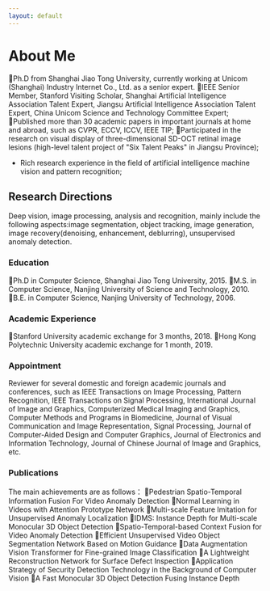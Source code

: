 ```yaml
---
layout: default
---
```



# About Me

Ph.D from Shanghai Jiao Tong University, currently working at Unicom (Shanghai) Industry Internet Co., Ltd. as a senior expert.
IEEE Senior Member, Stanford Visiting Scholar, Shanghai Artificial Intelligence Association Talent Expert, Jiangsu Artificial Intelligence Association Talent Expert, China Unicom Science and Technology Committee Expert;
Published more than 30 academic papers in important journals at home and abroad, such as CVPR, ECCV, ICCV, IEEE TIP;
Participated in the research on visual display of three-dimensional SD-OCT retinal image lesions (high-level talent project of "Six Talent Peaks" in Jiangsu Province);
* Rich research experience in the field of artificial intelligence machine vision and pattern recognition;

## Research Directions

Deep vision, image processing, analysis and recognition, mainly include the following aspects:image segmentation,
object tracking, image generation, image recovery(denoising, enhancement, deblurring), unsupervised anomaly detection.

### Education

Ph.D in Computer Science, Shanghai Jiao Tong University, 2015.
M.S. in Computer Science, Nanjing University of Science and Technology, 2010.
B.E. in Computer Science, Nanjing University of Technology, 2006.

### Academic Experience

Stanford University academic exchange for 3 months, 2018.
Hong Kong Polytechnic University academic exchange for 1 month, 2019.

### Appointment

Reviewer for several domestic and foreign academic journals and conferences, such as IEEE Transactions on Image Processing,
Pattern Recognition, IEEE Transactions on Signal Processing, International Journal of Image and Graphics, Computerized
Medical Imaging and Graphics, Computer Methods and Programs in Biomedicine, Journal of Visual Communication and Image
Representation, Signal Processing, Journal of Computer-Aided Design and Computer Graphics, Journal of Electronics and
Information Technology, Journal of Chinese Journal of Image and Graphics, etc.

### Publications

The main achievements are as follows：
Pedestrian Spatio-Temporal Information Fusion For Video Anomaly Detection
Normal Learning in Videos with Attention Prototype Network
Multi-scale Feature Imitation for Unsupervised Anomaly Localization
IDMS: Instance Depth for Multi-scale Monocular 3D Object Detection
Spatio-Temporal-based Context Fusion for Video Anomaly Detection
Efficient Unsupervised Video Object Segmentation Network Based on Motion Guidance
Data Augmentation Vision Transformer for Fine-grained Image Classification
A Lightweight Reconstruction Network for Surface Defect Inspection
Application Strategy of Security Detection Technology in the Background of Computer Vision
A Fast Monocular 3D Object Detection Fusing Instance Depth




